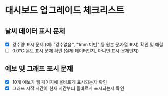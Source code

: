 # 대시보드 업그레이드 체크리스트

## 날씨 데이터 표시 문제

- [x] 강수량 표시 문제 (예: "강수없음", "1mm 미만" 등 원본 문자열 표시) 확인 및 해결
- [ ] 0.0°C 온도 표시 문제 확인 (실제 데이터인지, 아니면 표시 문제인지)

## 예보 및 그래프 표시 문제

- [x] 10개 예보가 웹 페이지에 올바르게 표시되는지 확인
- [x] 그래프 시작 시간이 현재 시간부터 올바르게 표시되는지 확인 